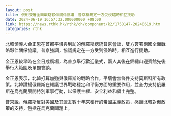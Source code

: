 ```yaml
---
layout: post
title: 俄朝簽署全面戰略夥伴關係協議　普京稱規定一方受侵略時相互援助
date: 2024-06-19 16:57:32.000000000 +08:00
link: https://news.rthk.hk/rthk/ch/component/k2/1758147-20240619.htm
categories: rthk
---
```


北韓領導人金正恩在首都平壤與到訪的俄羅斯總統普京會談，雙方簽署兩國全面戰略夥伴關係協議。普京強調，協議規定在一方受到侵略時，相互進行援助。

金正恩較早時在金日成廣場，為普京舉行歡迎儀式，兩人其後在錦繡山迎賓館先後舉行大範圍及單獨會談。

金正恩表示，北韓打算加強與俄羅斯的戰略合作，平壤會無條件支持莫斯科所有政策。北韓讚揚俄羅斯在維護世界戰略穩定和平衡方面的重要作用，並全力支持俄羅斯在烏克蘭展開特別軍事行動，以保護主權、安全利益和領土完整。

普京說，俄羅斯反對美國及其盟友數十年來奉行的帝國主義政策，感謝北韓對俄政策的支持，包括在烏克蘭問題上。
